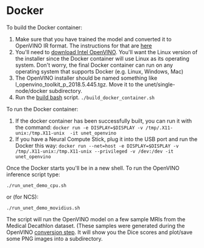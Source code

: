 # Docker 

To build the Docker container:
1. Make sure that you have trained the model and converted it to OpenVINO IR format. The instructions for that are [here](https://github.com/IntelAI/unet/blob/master/single-node/openvino_saved_model/README.md) 
2. You'll need to [download Intel OpenVINO](https://software.intel.com/en-us/openvino-toolkit/choose-download/free-download-linux). You'll want the Linux version of the installer since the Docker container will use Linux as its operating system. Don't worry, the final Docker container can run on any operating system that supports Docker (e.g. Linux, Windows, Mac)
3. The OpenVINO installer should be named something like l_openvino_toolkit_p_2018.5.445.tgz. Move it to the unet/single-node/docker subdirectory.
4. Run the [build bash](https://github.com/IntelAI/unet/blob/master/single-node/docker/build_docker_container.sh) script. ```./build_docker_container.sh```

To run the Docker container:
1. If the docker container has been successfully built, you can run it with the command: ```docker run -e DISPLAY=$DISPLAY -v /tmp/.X11-unix:/tmp.X11-unix  -it unet_openvino```
2. If you have a Neural Compute Stick, plug it into the USB port and run the Docker this way: ```docker run --net=host -e DISPLAY=$DISPLAY -v /tmp/.X11-unix:/tmp.X11-unix --privileged -v /dev:/dev -it unet_openvino```

Once the Docker starts you'll be in a new shell. To run the OpenVINO inference script type:

```./run_unet_demo_cpu.sh``` 

or (for NCS):

```./run_unet_demo_movidius.sh``` 

The script will run the OpenVINO model on a few sample MRIs from the Medical Decathlon dataset. (These samples were generated during the OpenVINO [conversion step](https://github.com/IntelAI/unet/blob/master/single-node/openvino_saved_model/create_validation_sample.py).
It will show you the Dice scores and plot/save some PNG images into a subdirectory.

 

